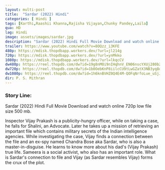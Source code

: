 ```yaml
---
layout: multi-post
title:  "Sardar (2022) Hindi"
categories: [ Hindi ]
tags: [Karthi,Raashii Khanna,Rajisha Vijayan,Chunky Pandey,Laila]
qua: HD
lag: Hindi
image: assets/images/sardar.jpg
description: "Sardar (2022) Hindi Full Movie Download and watch online 720p low file size 500 mb."
trailer: https://www.youtube.com/watch?v=8OQzz_i3KFE
480p: https://mdisk.thopdbapp.workers.dev/?url=jl214g
720p: https://mdisk.thopdbapp.workers.dev/?url=ynMkko
1080p: https://mdisk.thopdbapp.workers.dev/?url=lkqcCV
dw480p: https://reel.thopdb.com/dw?id=19g8nMOi9nIHqhnV_EN06nscYXUj280b2
dw720p: https://reel.thopdb.com/dw?id=1b0OebKnP8iilcCU9tLwGZatX3NB3yq8d
dw1080p: https://reel.thopdb.com/dw?id=1h6knBVHZ0Q4E4M-QOFqNrfoLue_uSjJV
dir: P. S. Mithran
---
```


### Story Line:
Sardar (2022) Hindi Full Movie Download and watch online 720p low file size 500 mb.

Inspector Vijay Prakash is a publicity-hungry officer, while on taking a case, he falls for Shalini, an Advocate. Later he takes up a mission of retrieving an important file which contains military secrets of the Indian intelligence agencies. While investigating the case, Vijay finds a connection between the file and an ex-spy named Chandra Bose aka Sardar, who is also a master-in-disguise. He learns to know more about his dad's (Vijay Prakash) true life. Sameera is a social activist, who also has an important role. What is Sardar's connection to file and Vijay (as Sardar resembles Vijay) forms the crux of the plot.






